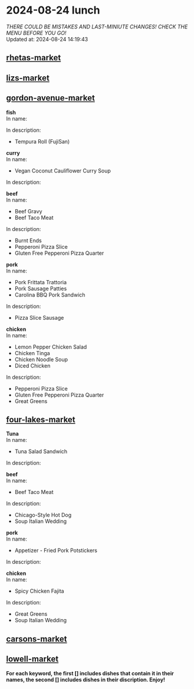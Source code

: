 # 2024-08-24 lunch  
*THERE COULD BE MISTAKES AND LAST-MINIUTE CHANGES! CHECK THE MENU BEFORE YOU GO!*  
Updated at: 2024-08-24 14:19:43  
## [rhetas-market](https://wisc-housingdining.nutrislice.com/menu/rhetas-market/lunch/2024-08-24)  
## [lizs-market](https://wisc-housingdining.nutrislice.com/menu/lizs-market/lunch/2024-08-24)  
## [gordon-avenue-market](https://wisc-housingdining.nutrislice.com/menu/gordon-avenue-market/lunch/2024-08-24)  
**fish**  
In name:   
  
In description:   
 - Tempura Roll (FujiSan)  
  
**curry**  
In name:   
 - Vegan Coconut Cauliflower Curry Soup  
  
In description:   
  
**beef**  
In name:   
 - Beef Gravy  
 - Beef Taco Meat  
  
In description:   
 - Burnt Ends  
 - Pepperoni Pizza Slice  
 - Gluten Free Pepperoni Pizza Quarter  
  
**pork**  
In name:   
 - Pork Frittata Trattoria  
 - Pork Sausage Patties  
 - Carolina BBQ Pork Sandwich  
  
In description:   
 - Pizza Slice Sausage  
  
**chicken**  
In name:   
 - Lemon Pepper Chicken Salad  
 - Chicken Tinga  
 - Chicken Noodle Soup  
 - Diced Chicken  
  
In description:   
 - Pepperoni Pizza Slice  
 - Gluten Free Pepperoni Pizza Quarter  
 - Great Greens  
  
## [four-lakes-market](https://wisc-housingdining.nutrislice.com/menu/four-lakes-market/lunch/2024-08-24)  
**Tuna**  
In name:   
 - Tuna Salad Sandwich  
  
In description:   
  
**beef**  
In name:   
 - Beef Taco Meat  
  
In description:   
 - Chicago-Style Hot Dog  
 - Soup Italian Wedding  
  
**pork**  
In name:   
 - Appetizer -  Fried Pork Potstickers  
  
In description:   
  
**chicken**  
In name:   
 - Spicy Chicken Fajita  
  
In description:   
 - Great Greens  
 - Soup Italian Wedding  
  
## [carsons-market](https://wisc-housingdining.nutrislice.com/menu/carsons-market/lunch/2024-08-24)  
## [lowell-market](https://wisc-housingdining.nutrislice.com/menu/lowell-market/lunch/2024-08-24)  
  
**For each keyword, the first [] includes dishes that contain it in their names, the second [] includes dishes in their discription. Enjoy!**  
